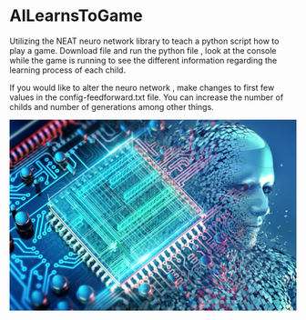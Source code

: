 # AILearnsToGame
Utilizing the NEAT neuro network library to teach a python script how to play a game. Download file and run the python file , look at the console while the game is running to see the different information regarding the learning process of each child.

If you would like to alter the neuro network , make changes to first few values in the config-feedforward.txt file. You can increase the number of childs and number of generations among other things.

![](./AIgaming.jpg)
